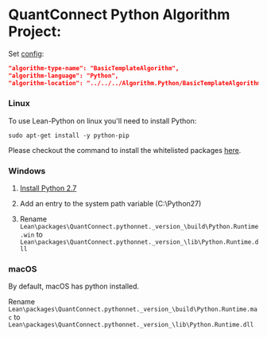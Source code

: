 QuantConnect Python Algorithm Project:
=============

Set [config](https://github.com/QuantConnect/Lean/blob/master/Launcher/config.json):
```json
"algorithm-type-name": "BasicTemplateAlgorithm",
"algorithm-language": "Python",
"algorithm-location": "../../../Algorithm.Python/BasicTemplateAlgorithm.py",
```

### Linux
To use Lean-Python on linux you'll need to install Python:
```
sudo apt-get install -y python-pip
```
Please checkout the command to install the whitelisted packages [here](https://github.com/QuantConnect/Lean/blob/master/DockerfileLeanFoundation#L19).

### Windows
1. [Install Python 2.7](https://www.python.org/downloads/)

2. Add an entry to the system path variable (C:\Python27)

3. Rename `Lean\packages\QuantConnect.pythonnet._version_\build\Python.Runtime.win` to `Lean\packages\QuantConnect.pythonnet._version_\lib\Python.Runtime.dll`

### macOS
By default, macOS has python installed.

Rename `Lean\packages\QuantConnect.pythonnet._version_\build\Python.Runtime.mac` to `Lean\packages\QuantConnect.pythonnet._version_\lib\Python.Runtime.dll`